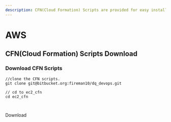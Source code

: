 ```yaml
---
description: CFN(Cloud Formation) Scripts are provided for easy installation
---
```


# AWS

## CFN(Cloud Formation) Scripts Download



### Download CFN Scripts&#x20;



```
//clone the CFN scripts.
git clone git@bitbucket.org:fireman10/dq_devops.git

// cd to ec2_cfn 
cd ec2_cfn



```



Download&#x20;

